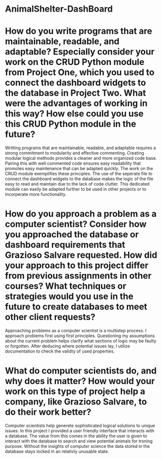 # AnimalShelter-DashBoard

# How do you write programs that are maintainable, readable, and adaptable? Especially consider your work on the CRUD Python module from Project One, which you used to connect the dashboard widgets to the database in Project Two. What were the advantages of working in this way? How else could you use this CRUD Python module in the future?

Writting programs that are maintainable, readable, and adaptable requires a strong commitment to modularity and effective commenting. Creating modular logical methods provides a cleaner and more organized code base. Pairing this with well commented code ensures easy readability that promotes easy maintenance that can be adapted quickly. The work on the CRUD module exemplifies these principles. The use of the seperate file to connect the dashboard widgets to the database makes the logic of the file easy to read and maintain due to the lack of code clutter. This dedicated module can easily be adapted further to be used in other projects or to incorperate more functionality.    


 # How do you approach a problem as a computer scientist? Consider how you approached the database or dashboard requirements that Grazioso Salvare requested. How did your approach to this project differ from previous assignments in other courses? What techniques or strategies would you use in the future to create databases to meet other client requests?
 
Approaching problems as a computer scientist is a multistep process. I approach problems first using first principles. Questioning my assumptions about the current problem helps clarify what sections of logic may be faulty or forgotten. After deducing where potential issues lay, I utilize documentation to check the validty of used properties. 


# What do computer scientists do, and why does it matter? How would your work on this type of project help a company, like Grazioso Salvare, to do their work better?

Computer scientists help generete sophisticated logical solutions to unique issues. In this project I provided a user friendly interface that interacts with a database. The value from this comes in the ability the user is given to interact with the database to search and view potential animals for trsning purpose. Without the insights of computer science the data stored in the database stays locked in an relativly unusable state. 
